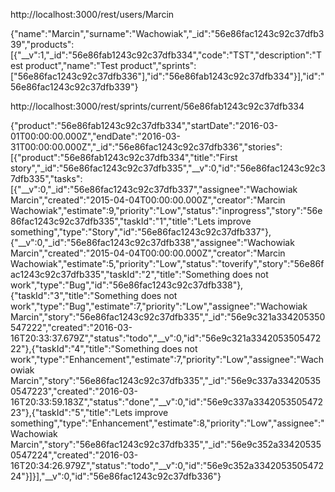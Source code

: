 http://localhost:3000/rest/users/Marcin

{"name":"Marcin","surname":"Wachowiak","_id":"56e86fac1243c92c37dfb339","products":[{"__v":1,"_id":"56e86fab1243c92c37dfb334","code":"TST","description":"Test product","name":"Test product","sprints":["56e86fac1243c92c37dfb336"],"id":"56e86fab1243c92c37dfb334"}],"id":"56e86fac1243c92c37dfb339"}



http://localhost:3000/rest/sprints/current/56e86fab1243c92c37dfb334

{"product":"56e86fab1243c92c37dfb334","startDate":"2016-03-01T00:00:00.000Z","endDate":"2016-03-31T00:00:00.000Z","_id":"56e86fac1243c92c37dfb336","stories":[{"product":"56e86fab1243c92c37dfb334","title":"First story","_id":"56e86fac1243c92c37dfb335","__v":0,"id":"56e86fac1243c92c37dfb335","tasks":[{"__v":0,"_id":"56e86fac1243c92c37dfb337","assignee":"Wachowiak Marcin","created":"2015-04-04T00:00:00.000Z","creator":"Marcin Wachowiak","estimate":9,"priority":"Low","status":"inprogress","story":"56e86fac1243c92c37dfb335","taskId":"1","title":"Lets improve something","type":"Story","id":"56e86fac1243c92c37dfb337"},{"__v":0,"_id":"56e86fac1243c92c37dfb338","assignee":"Wachowiak Marcin","created":"2015-04-04T00:00:00.000Z","creator":"Marcin Wachowiak","estimate":5,"priority":"Low","status":"toverify","story":"56e86fac1243c92c37dfb335","taskId":"2","title":"Something does not work","type":"Bug","id":"56e86fac1243c92c37dfb338"},{"taskId":"3","title":"Something does not work","type":"Bug","estimate":7,"priority":"Low","assignee":"Wachowiak Marcin","story":"56e86fac1243c92c37dfb335","_id":"56e9c321a334205350547222","created":"2016-03-16T20:33:37.679Z","status":"todo","__v":0,"id":"56e9c321a334205350547222"},{"taskId":"4","title":"Something does not work","type":"Enhancement","estimate":7,"priority":"Low","assignee":"Wachowiak Marcin","story":"56e86fac1243c92c37dfb335","_id":"56e9c337a334205350547223","created":"2016-03-16T20:33:59.183Z","status":"done","__v":0,"id":"56e9c337a334205350547223"},{"taskId":"5","title":"Lets improve something","type":"Enhancement","estimate":8,"priority":"Low","assignee":"Wachowiak Marcin","story":"56e86fac1243c92c37dfb335","_id":"56e9c352a334205350547224","created":"2016-03-16T20:34:26.979Z","status":"todo","__v":0,"id":"56e9c352a334205350547224"}]}],"__v":0,"id":"56e86fac1243c92c37dfb336"}
